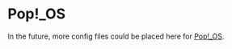 # Pop!\_OS
In the future, more config files could be placed here for [Pop!\_OS](https://en.wikipedia.org/wiki/Pop!_OS).

